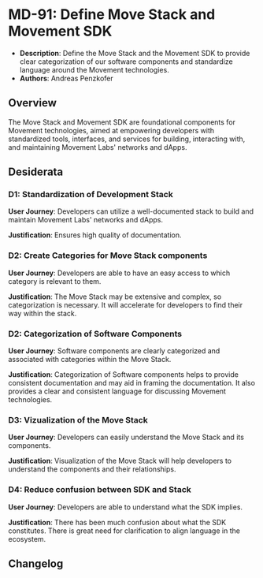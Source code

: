 # MD-91: Define Move Stack and Movement SDK

- **Description**: Define the Move Stack and the Movement SDK to provide clear categorization of our software components and standardize language around the Movement technologies.
- **Authors**: Andreas Penzkofer

## Overview

The Move Stack and Movement SDK are foundational components for Movement technologies, aimed at empowering developers with standardized tools, interfaces, and services for building, interacting with, and maintaining Movement Labs' networks and dApps.

## Desiderata

### D1: Standardization of Development Stack

**User Journey**: Developers can utilize a well-documented stack to build and maintain Movement Labs' networks and dApps.

**Justification**: Ensures high quality of documentation.

### D2: Create Categories for Move Stack components

**User Journey**: Developers are able to have an easy access to which category is relevant to them.

**Justification**: The Move Stack may be extensive and complex, so categorization is necessary. It will accelerate for developers to find their way within the stack.

### D2: Categorization of Software Components

**User Journey**: Software components are clearly categorized and associated with categories within the Move Stack.

**Justification**: Categorization of Software components helps to provide consistent documentation and may aid in framing the documentation. It also provides a clear and consistent language for discussing Movement technologies.

### D3: Vizualization of the Move Stack

**User Journey**: Developers can easily understand the Move Stack and its components.

**Justification**: Visualization of the Move Stack will help developers to understand the components and their relationships.

### D4: Reduce confusion between SDK and Stack

**User Journey**: Developers are able to understand what the SDK implies.

**Justification**: There has been much confusion about what the SDK constitutes. There is great need for clarification to align language in the ecosystem.

## Changelog
